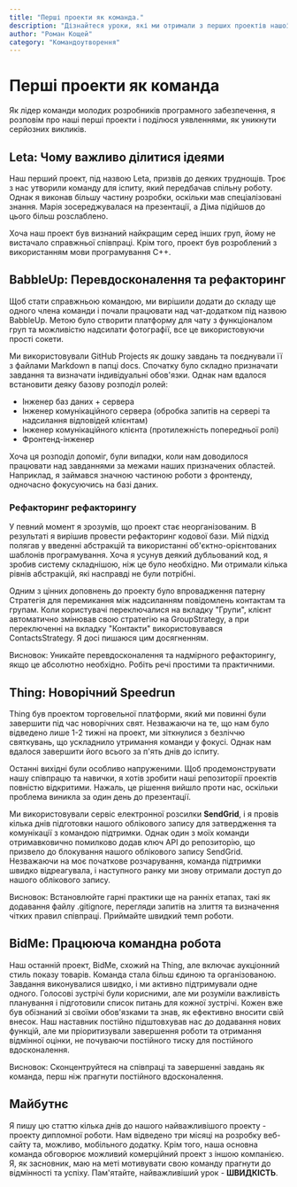 ```yaml
---
title: "Перші проекти як команда."
description: "Дізнайтеся уроки, які ми отримали з перших проектів нашої команди. Від подолання викликів до ефективної співпраці, ця стаття надає цінні уявлення розробникам програмного забезпечення про те, як досягти успіху і уникнути поширених помилок."
author: "Роман Кощей"
category: "Командоутворення"
---
```


# Перші проекти як команда

Як лідер команди молодих розробників програмного забезпечення, я розповім про наші перші проекти і поділюся уявленнями, як уникнути серйозних викликів.

## Leta: Чому важливо ділитися ідеями

Наш перший проект, під назвою Leta, призвів до деяких труднощів. Троє з нас утворили команду для іспиту, який передбачав спільну роботу. Однак я виконав більшу частину розробки, оскільки мав спеціалізовані знання. Марія зосереджувалася на презентації, а Діма підійшов до цього більш розслаблено.

Хоча наш проект був визнаний найкращим серед інших груп, йому не вистачало справжньої співпраці. Крім того, проект був розроблений з використанням мови програмування C++.

## BabbleUp: Перевдосконалення та рефакторинг

Щоб стати справжньою командою, ми вирішили додати до складу ще одного члена команди і почали працювати над чат-додатком під назвою BabbleUp. Метою було створити платформу для чату з функціоналом груп та можливістю надсилати фотографії, все це використовуючи прості сокети.

Ми використовували GitHub Projects як дошку завдань та поєднували її з файлами Markdown в папці docs. Спочатку було складно призначати завдання та визначати індивідуальні обов'язки. Однак нам вдалося встановити деяку базову розподіл ролей:

- Інженер баз даних + сервера
- Інженер комунікаційного сервера (обробка запитів на сервері та надсилання відповідей клієнтам)
- Інженер комунікаційного клієнта (протилежність попередньої ролі)
- Фронтенд-інженер

Хоча ця розподіл допоміг, були випадки, коли нам доводилося працювати над завданнями за межами наших призначених областей. Наприклад, я займався значною частиною роботи з фронтенду, одночасно фокусуючись на базі даних.

### Рефакторинг рефакторингу

У певний момент я зрозумів, що проект стає неорганізованим. В результаті я вирішив провести рефакторинг кодової бази. Мій підхід полягав у введенні абстракцій та використанні об'єктно-орієнтованих шаблонів програмування. Хоча я усунув деякий дубльований код, я зробив систему складнішою, ніж це було необхідно. Ми отримали кілька рівнів абстракцій, які насправді не були потрібні.

Одним з цінних доповнень до проекту було впровадження патерну Стратегія для перемикання між надсиланням повідомлень контактам та групам. Коли користувачі переключалися на вкладку "Групи", клієнт автоматично змінював свою стратегію на GroupStrategy, а при переключенні на вкладку "Контакти" використовувався ContactsStrategy. Я досі пишаюся цим досягненням.

Висновок: Уникайте перевдосконалення та надмірного рефакторингу, якщо це абсолютно необхідно. Робіть речі простими та практичними.

## Thing: Новорічний Speedrun

Thing був проектом торговельної платформи, який ми повинні були завершити під час новорічних свят. Незважаючи на те, що нам було відведено лише 1-2 тижні на проект, ми зіткнулися з безліччю святкувань, що ускладнило утримання команди у фокусі. Однак нам вдалося завершити його всього за п'ять днів до іспиту.

Останні вихідні були особливо напруженими. Щоб продемонструвати нашу співпрацю та навички, я хотів зробити наші репозиторії проектів повністю відкритими. Нажаль, це рішення вийшло проти нас, оскільки проблема виникла за один день до презентації.

Ми використовували сервіс електронної розсилки **SendGrid**, і я провів кілька днів підготовки нашого облікового запису для затвердження та комунікації з командою підтримки. Однак один з моїх команди отримавковично помилково додав ключ API до репозиторію, що призвело до блокування нашого облікового запису SendGrid. Незважаючи на моє початкове розчарування, команда підтримки швидко відреагувала, і наступного ранку ми знову отримали доступ до нашого облікового запису.

Висновок: Встановлюйте гарні практики ще на ранніх етапах, такі як додавання файлу .gitignore, перегляди запитів на злиття та визначення чітких правил співпраці. Приймайте швидкий темп роботи.

## BidMe: Працююча командна робота

Наш останній проект, BidMe, схожий на Thing, але включає аукціонний стиль показу товарів. Команда стала більш єдиною та організованою. Завдання виконувалися швидко, і ми активно підтримували одне одного. Голосові зустрічі були корисними, але ми розуміли важливість планування і підготовили список питань для кожної зустрічі. Кожен вже був обізнаний зі своїми обов'язками та знав, як ефективно вносити свій внесок. Наш наставник постійно підштовхував нас до додавання нових функцій, але ми пріоритизували завершення роботи та отримання відмінної оцінки, не почуваючи постійного тиску для постійного вдосконалення.

Висновок: Сконцентруйтеся на співпраці та завершенні завдань як команда, перш ніж прагнути постійного вдосконалення.

## Майбутнє

Я пишу цю статтю кілька днів до нашого найважливішого проекту - проекту дипломної роботи. Нам відведено три місяці на розробку веб-сайту та, можливо, мобільного додатку. Крім того, наша основна команда обговорює можливий комерційний проект з іншою компанією. Я, як засновник, маю на меті мотивувати свою команду прагнути до відмінності та успіху. Пам'ятайте, найважливіший урок - **ШВИДКІСТЬ**.
